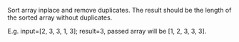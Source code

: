 Sort array inplace and remove duplicates. The result should be the length of the sorted array without duplicates.

E.g. input=[2, 3, 3, 1, 3]; result=3, passed array will be [1, 2, 3, 3, 3].
